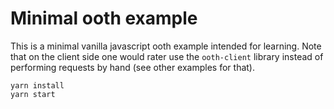 # Minimal ooth example

This is a minimal vanilla javascript ooth example intended for learning. Note that on the client side one would rater use the `ooth-client` library instead of performing requests by hand (see other examples for that).

```
yarn install
yarn start
```
